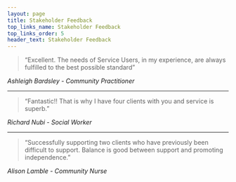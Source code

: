 ```yaml
---
layout: page
title: Stakeholder Feedback
top_links_name: Stakeholder Feedback
top_links_order: 5
header_text: Stakeholder Feedback
---
```


> “Excellent. The needs of Service Users, in my experience, are always fulfilled to the best possible standard”

_Ashleigh Bardsley - Community Practitioner_

---

> “Fantastic!! That is why I have four clients with you and service is superb.”

_Richard Nubi - Social Worker_

---

> “Successfully supporting two clients who have previously been difficult to support. Balance is good between support and promoting independence.”

_Alison Lamble - Community Nurse_